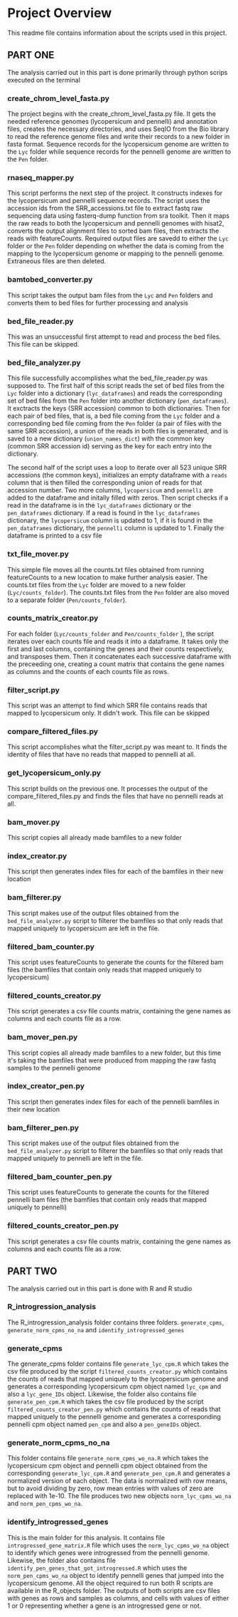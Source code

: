 # Project Overview

This readme file contains information about the scripts used in this project.

## PART ONE
The analysis carried out in this part is done primarily through python scrips executed on the terminal

### create_chrom_level_fasta.py

The  project begins with the create_chrom_level_fasta.py file. It gets the needed reference genomes (lycopersicum and pennelli) and annotation files, creates the necessary directories, and uses SeqIO from the Bio library to read the reference genome files and write their records to a new folder in fasta format. Sequence records for the lycopersicum genome are written to the `Lyc` folder while sequence records for the pennelli genome are written to the `Pen` folder.

### rnaseq_mapper.py

This script performs the next step of the project. It constructs indexes for the lycopersicum and pennelli sequence records. The script uses the accession ids from the SRR_accessions.txt file to extract fastq raw sequencing data using fasterq-dump function from sra toolkit. Then it maps the raw reads to both the lycopersicum and pennelli genomes with hisat2, converts the output alignment files to sorted bam files, then extracts the reads with featureCounts. Required output files are savedd to either the `Lyc` folder or the `Pen` folder depending on whether the data is coming from the mapping to the lycopersicum genome or mapping to the pennelli genome. Extraneous files are then deleted.

### bamtobed_converter.py

This script takes the output bam files from the `Lyc` and  `Pen` folders and converts them to bed files for further processing and analysis

### bed_file_reader.py
This was an unsuccessful first attempt to read and process the bed files. This file can be skipped.

### bed_file_analyzer.py
This file successfully accomplishes what the bed_file_reader.py was supposed to. The first half of this script reads the set of bed files from the `Lyc` folder into a dictionary (`lyc_dataframes`) and reads the corresponding set of bed files from the `Pen` folder into another dictionary (`pen_dataframes`). It exctracts the keys (SRR accession) common to both dictionaries. Then for each pair of bed files, that is, a bed file coming from the `Lyc` folder and a corresponding bed file coming from the `Pen` folder (a pair of files with the same SRR accession), a union of the reads in both files is generated, and is saved to a new dictionary (`union_names_dict`) with the common key (common SRR accession id) serving as the key for each entry into the dictionary.  

The second half of the script uses a loop to iterate over all 523 unique SRR accessions (the common keys), initializes an empty dataframe with a `reads` column that is then filled the corresponding union of reads for that accession number. Two more columns, `lycopersicum` and `pennelli`  are added to the dataframe and initally filled with zeros. Then script checks if a read in the dataframe is in the `lyc_dataframes` dictionary or the `pen_dataframes` dictionary. If a read is found in the `lyc_dataframes` dictionary, the `lycopersicum` column is updated to 1, if it is found in the `pen_dataframes` dictionary, the `pennelli` column is updated to 1. Finally the dataframe is printed to a csv file

### txt_file_mover.py
This simple file moves all the counts.txt files obtained from running featureCounts to a new location to make further analysis easier. The counts.txt files from the `Lyc` folder are moved to a new folder (`Lyc/counts_folder`). The counts.txt files from the `Pen` folder are also moved to a separate folder (`Pen/counts_folder`). 

### counts_matrix_creator.py
For each folder (`Lyc/counts_folder` and `Pen/counts_folder` ), the script iterates over each counts file and reads it into a dataframe. It takes only the first and last columns, containing the genes and their counts respectively, and transposes them. Then it concatenates each successive dataframe with the preceeding one, creating a count matrix that contains the gene names as columns and the counts of each counts file as rows.

### filter_script.py
This script was an attempt to find which SRR file contains reads that mapped to lycopersicum only. It didn't work. This file can be skipped

### compare_filtered_files.py
This script accomplishes what the filter_script.py was meant to. It finds the identity of files that have no reads that mapped to pennelli at all. 

### get_lycopersicum_only.py
This script builds on the previous one. It processes the output of the compare_filtered_files.py and finds the files that have no pennelli reads at all.

### bam_mover.py
This script copies all already made bamfiles to a new folder

### index_creator.py
This script then generates index files for each of the bamfiles in their new location

### bam_filterer.py
This script makes use of the output files obtained from the `bed_file_analyzer.py` script to filterer the bamfiles so that only reads that mapped uniquely to lycopersicum are left in the file.

### filtered_bam_counter.py
This script uses featureCounts to generate the counts for the filtered bam files (the bamfiles that contain only reads that mapped uniquely to lycopersicum)

### filtered_counts_creator.py
This script generates a csv file counts matrix, containing the gene names as columns and each counts file as a row. 

### bam_mover_pen.py
This script copies all already made bamfiles to a new folder, but this time it's taking the bamfiles that were produced from mapping the raw fastq samples to the pennelli genome

### index_creator_pen.py
This script then generates index files for each of the pennelli bamfiles in their new location

### bam_filterer_pen.py
This script makes use of the output files obtained from the `bed_file_analyzer.py` script to filterer the bamfiles so that only reads that mapped uniquely to pennelli are left in the file.

### filtered_bam_counter_pen.py
This script uses featureCounts to generate the counts for the filtered pennelli bam files (the bamfiles that contain only reads that mapped uniquely to pennelli)

### filtered_counts_creator_pen.py
This script generates a csv file counts matrix, containing the gene names as columns and each counts file as a row. 

## PART TWO
The analysis carried out in this part is done with R and R studio

### R_introgression_analysis
The R_introgression_analysis folder contains three folders. `generate_cpms`, `generate_norm_cpms_no_na` and `identify_introgressed_genes`

### generate_cpms
The generate_cpms folder contains file `generate_lyc_cpm.R` which takes the csv file produced by the script `filtered_counts_creator.py` which contains the counts of reads that mapped uniquely to the lycopersicum genome and generates a corresponding lycopersicum cpm object named `lyc_cpm` and also a `lyc_gene_IDs` object.
Likewise, the folder also contains file `generate_pen_cpm.R` which takes the csv file produced by the script `filtered_counts_creator_pen.py` which contains the counts of reads that mapped uniquely to the pennelli genome and generates a corresponding pennelli cpm object named `pen_cpm` and also a `pen_geneIDs` object.

### generate_norm_cpms_no_na
This folder contains file `generate_norm_cpms_wo_na.R` which takes the lycopersicum cpm object and pennelli cpm object obtained from the corresponding `generate_lyc_cpm.R` and `generate_pen_cpm.R` and generates a normalized version of each object. The data is normalized with row means, but to avoid dividing by zero, row mean entries with values of zero are replaced with 1e-10. The file produces two new objects `norm_lyc_cpms_wo_na` and `norm_pen_cpms_wo_na`.

### identify_introgressed_genes
This is the main folder for this analysis. It contains file `introgressed_gene_matrix.R` file which uses the `norm_lyc_cpms_wo_na` object to identify which genes were introgressed from the pennelli genome.
Likewise, the folder also contains file `identify_pen_genes_that_got_introgressed.R` which uses the `norm_pen_cpms_wo_na` object to identify pennelli genes that jumped into the lycopersicum genome.
All the object required to run both R scripts are available in the R_objects folder. The outputs of both scripts are csv files with genes as rows and samples as columns, and cells with values of either 1 or 0 representing whether a gene is an introgressed gene or not.
